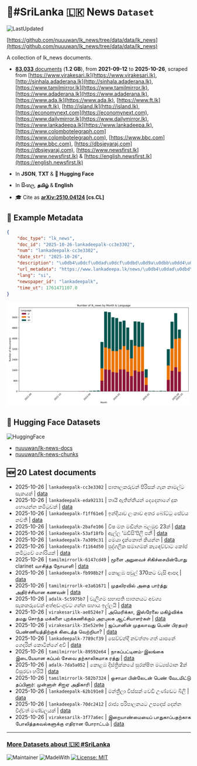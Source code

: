 # 📄#SriLanka 🇱🇰 News `Dataset`

![LastUpdated](https://img.shields.io/badge/last_updated-2025--10--26_15:14:08-green)

[https://github.com/nuuuwan/lk_news/tree/data/data/lk_news](https://github.com/nuuuwan/lk_news/tree/data/data/lk_news)

A collection of lk_news documents.

- [**83,033** documents](https://github.com/nuuuwan/lk_news/tree/data/data/lk_news) (**1.2 GB**), from **2021-09-12** to **2025-10-26**, scraped from [https://www.virakesari.lk](https://www.virakesari.lk), [http://sinhala.adaderana.lk](http://sinhala.adaderana.lk), [https://www.tamilmirror.lk](https://www.tamilmirror.lk), [https://www.adaderana.lk](https://www.adaderana.lk), [https://www.ada.lk](https://www.ada.lk), [https://www.ft.lk](https://www.ft.lk), [http://island.lk](http://island.lk), [https://economynext.com](https://economynext.com), [https://www.dailymirror.lk](https://www.dailymirror.lk), [https://www.lankadeepa.lk](https://www.lankadeepa.lk), [https://www.colombotelegraph.com](https://www.colombotelegraph.com), [https://www.bbc.com](https://www.bbc.com), [https://dbsjeyaraj.com](https://dbsjeyaraj.com), [https://www.newsfirst.lk](https://www.newsfirst.lk) & [https://english.newsfirst.lk](https://english.newsfirst.lk)

- In **JSON**, **TXT** & **🤗 Hugging Face**

- In **සිංහල**, **தமிழ்** & **English**

- 🎓 Cite as **[arXiv:2510.04124](https://arxiv.org/abs/2510.04124) [cs.CL]**

## 📝 Example Metadata

```json
{
    "doc_type": "lk_news",
    "doc_id": "2025-10-26-lankadeepalk-cc3e3302",
    "num": "lankadeepalk-cc3e3302",
    "date_str": "2025-10-26",
    "description": "\u0db4\u0dcf\u0dad\u0dcf\u0dbd\u0d9a\u0dbb\u0dd4\u0dc0\u0db1\u0dca   \u0db4\u0dd2\u0dbb\u0dd2\u0dc3\u0d9a\u0dca \u0d9c\u0dd0\u0db1 \u0db1\u0dcf\u0db8\u0dbd\u0dca\u0da7 \u0dc3\u0dd0\u0d9a\u0dba\u0d9a\u0dca",
    "url_metadata": "https://www.lankadeepa.lk/news/\u0db4\u0dad\u0dbd\u0d9a\u0dbb\u0dc0\u0db1-\u0db4\u0dbb\u0dc3\u0d9a-\u0d9c\u0db1-\u0db1\u0db8\u0dbd\u0da7-\u0dc3\u0d9a\u0dba\u0d9a/101-682084",
    "lang": "si",
    "newspaper_id": "lankadeepalk",
    "time_ut": 1761471107.0
}
```

![Chart](https://raw.githubusercontent.com/nuuuwan/lk_news/refs/heads/data/data/lk_news/docs_by_month_and_lang.png)

## 🤗 Hugging Face Datasets

![HuggingFace](https://img.shields.io/badge/-HuggingFace-FDEE21?style=for-the-badge&logo=HuggingFace)

- [nuuuwan/lk-news-docs](https://huggingface.co/datasets/nuuuwan/lk-news-docs)
- [nuuuwan/lk-news-chunks](https://huggingface.co/datasets/nuuuwan/lk-news-chunks)

## 🆕 20 Latest documents

- 2025-10-26 | `lankadeepalk-cc3e3302` | පාතාලකරුවන්   පිරිසක් ගැන නාමල්ට සැකයක් | [data](https://github.com/nuuuwan/lk_news/tree/data/data/lk_news/2020s/2025/2025-10-26-lankadeepalk-cc3e3302)
- 2025-10-26 | `lankadeepalk-eda92131` | තායි  ඇතින්නියන් දෙදෙනාගේ දුක හොයන්න කමිටුවක් | [data](https://github.com/nuuuwan/lk_news/tree/data/data/lk_news/2020s/2025/2025-10-26-lankadeepalk-eda92131)
- 2025-10-26 | `lankadeepalk-f1ff61e6` | ඉන්දියාව ලංකාව අතර බෝට්ටු සේවය නවතී | [data](https://github.com/nuuuwan/lk_news/tree/data/data/lk_news/2020s/2025/2025-10-26-lankadeepalk-f1ff61e6)
- 2025-10-26 | `lankadeepalk-2bafe106` | විෂ මත මඬින්න බලමුළු 23ක් | [data](https://github.com/nuuuwan/lk_news/tree/data/data/lk_news/2020s/2025/2025-10-26-lankadeepalk-2bafe106)
- 2025-10-26 | `lankadeepalk-53af18fb` | ඇල්ල ‘ඔඩිසි‘පිලී පනී | [data](https://github.com/nuuuwan/lk_news/tree/data/data/lk_news/2020s/2025/2025-10-26-lankadeepalk-53af18fb)
- 2025-10-26 | `lankadeepalk-7a309c31` | මෙයා දැක්කොත් කියන්න | [data](https://github.com/nuuuwan/lk_news/tree/data/data/lk_news/2020s/2025/2025-10-26-lankadeepalk-7a309c31)
- 2025-10-26 | `lankadeepalk-f1164d50` | පුද්ගලික සමාගමක් කැඳෙව්වාට කෝප් කමිටුවේ ගෝරියක් | [data](https://github.com/nuuuwan/lk_news/tree/data/data/lk_news/2020s/2025/2025-10-26-lankadeepalk-f1164d50)
- 2025-10-26 | `tamilmirrorlk-6147cd49` | மூளை அறுவைச் சிகிச்சையின்போது clarinet வாசித்த நோயாளி | [data](https://github.com/nuuuwan/lk_news/tree/data/data/lk_news/2020s/2025/2025-10-26-tamilmirrorlk-6147cd49)
- 2025-10-26 | `lankadeepalk-fb998b2f` | කොළඹ පවුල් 370කට වැසි ආපදා | [data](https://github.com/nuuuwan/lk_news/tree/data/data/lk_news/2020s/2025/2025-10-26-lankadeepalk-fb998b2f)
- 2025-10-26 | `tamilmirrorlk-e3a61671` | முதலிரவில் அதை பார்த்து அதிர்ச்சியான கணவன் | [data](https://github.com/nuuuwan/lk_news/tree/data/data/lk_news/2020s/2025/2025-10-26-tamilmirrorlk-e3a61671)
- 2025-10-26 | `adalk-5c5975b7` | වැලිගම සභාපති ඝාතනයට අවශ්‍ය සැකකරුවෙක් අත්අඩංගුවට ගන්න සහාය ඉල්ලයි | [data](https://github.com/nuuuwan/lk_news/tree/data/data/lk_news/2020s/2025/2025-10-26-adalk-5c5975b7)
- 2025-10-26 | `virakesarilk-ae8524e7` | அமெரிக்கா, இஸ்ரேலை மகிழ்விக்க தமது சொந்த மக்களை புறக்கணிக்கும் அரபுலக  ஆட்சியாளர்கள் | [data](https://github.com/nuuuwan/lk_news/tree/data/data/lk_news/2020s/2025/2025-10-26-virakesarilk-ae8524e7)
- 2025-10-26 | `virakesarilk-35e52e9e` | ஜப்­பானின் முத­லா­வது பெண் பிர­தமர் பெண்­ணி­யத்­திற்குக் கிடைத்த வெற்­றியா? | [data](https://github.com/nuuuwan/lk_news/tree/data/data/lk_news/2020s/2025/2025-10-26-virakesarilk-35e52e9e)
- 2025-10-26 | `lankadeepalk-7789cf39` | සෙව්වන්දි  නවත්තා ගත් යාපනේ ගෙදරින් කොටින්ගේ අවි | [data](https://github.com/nuuuwan/lk_news/tree/data/data/lk_news/2020s/2025/2025-10-26-lankadeepalk-7789cf39)
- 2025-10-26 | `tamilmirrorlk-89592e64` | நாகப்பட்டினம்-இலங்கை இடையேயான கப்பல் சேவை தற்காலிகமாக ரத்து | [data](https://github.com/nuuuwan/lk_news/tree/data/data/lk_news/2020s/2025/2025-10-26-tamilmirrorlk-89592e64)
- 2025-10-26 | `adalk-7da5a052` | කොළඹ දිස්ත්‍රික්කයේ සුරක්ෂිත මධ්‍යස්ථාන 2ක් විසුරවා හරියි | [data](https://github.com/nuuuwan/lk_news/tree/data/data/lk_news/2020s/2025/2025-10-26-adalk-7da5a052)
- 2025-10-26 | `tamilmirrorlk-582b7324` | ஒசாமா பின்லேடன் பெண் வேடமிட்டு   தப்பினார்: முன்னாள் சிஐஏ அதிகாரி | [data](https://github.com/nuuuwan/lk_news/tree/data/data/lk_news/2020s/2025/2025-10-26-tamilmirrorlk-582b7324)
- 2025-10-26 | `lankadeepalk-62b191e8` | මන්ත්‍රීලා විස්සක් වෙඩි  උණ්ඩෙට බිලි | [data](https://github.com/nuuuwan/lk_news/tree/data/data/lk_news/2020s/2025/2025-10-26-lankadeepalk-62b191e8)
- 2025-10-26 | `lankadeepalk-70dc2412` | රාජ්‍ය පරිපාලනයට උපදෙස් දෙන්න විද්වත් මණ්ඩලයක් | [data](https://github.com/nuuuwan/lk_news/tree/data/data/lk_news/2020s/2025/2025-10-26-lankadeepalk-70dc2412)
- 2025-10-26 | `virakesarilk-3f77a6ec` | இறை­யாண்­மையைப் பாது­காப்­ப­தற்­காக போலித்­த­க­வல்­க­ளுக்கு எதி­ரான போராட்டம் | [data](https://github.com/nuuuwan/lk_news/tree/data/data/lk_news/2020s/2025/2025-10-26-virakesarilk-3f77a6ec)

---

### [More Datasets about 🇱🇰 #SriLanka](https://github.com/nuuuwan/lk_datasets)

![Maintainer](https://img.shields.io/badge/maintainer-nuuuwan-red)
![MadeWith](https://img.shields.io/badge/made_with-python-blue)
[![License: MIT](https://img.shields.io/badge/License-MIT-yellow.svg)](https://opensource.org/licenses/MIT)

